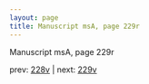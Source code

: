 ```yaml
---
layout: page
title: Manuscript msA, page 229r
---
```


Manuscript msA, page 229r

prev:  [228v](../228v) | next:  [229v](../229v)